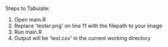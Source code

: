 Steps to Tabulate:

1. Open main.R
2. Replace 'tester.png' on line 11 with the filepath to your image
3. Run main.R
4. Output will be 'test.csv' in the current working directory
